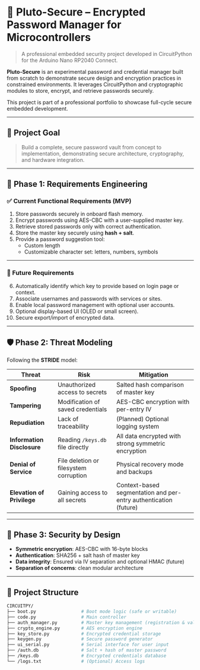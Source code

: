 # 🔐 Pluto-Secure – Encrypted Password Manager for Microcontrollers

> A professional embedded security project developed in CircuitPython for the Arduino Nano RP2040 Connect.

**Pluto-Secure** is an experimental password and credential manager built from scratch to demonstrate secure design and encryption practices in constrained environments. It leverages CircuitPython and cryptographic modules to store, encrypt, and retrieve passwords securely.

This project is part of a professional portfolio to showcase full-cycle secure embedded development.

---

## 🎯 Project Goal

> Build a complete, secure password vault from concept to implementation, demonstrating secure architecture, cryptography, and hardware integration.

---

## 📐 Phase 1: Requirements Engineering

### ✅ Current Functional Requirements (MVP)

1. Store passwords securely in onboard flash memory.
2. Encrypt passwords using AES-CBC with a user-supplied master key.
3. Retrieve stored passwords only with correct authentication.
4. Store the master key securely using **hash + salt**.
5. Provide a password suggestion tool:
   - Custom length
   - Customizable character set: letters, numbers, symbols

---

### 🧩 Future Requirements

6. Automatically identify which key to provide based on login page or context.
7. Associate usernames and passwords with services or sites.
8. Enable local password management with optional user accounts.
9. Optional display-based UI (OLED or small screen).
10. Secure export/import of encrypted data.

---

## 🛡️ Phase 2: Threat Modeling

Following the **STRIDE** model:

| Threat | Risk | Mitigation |
|--------|------|------------|
| **Spoofing** | Unauthorized access to secrets | Salted hash comparison of master key |
| **Tampering** | Modification of saved credentials | AES-CBC encryption with per-entry IV |
| **Repudiation** | Lack of traceability | (Planned) Optional logging system |
| **Information Disclosure** | Reading `/keys.db` file directly | All data encrypted with strong symmetric encryption |
| **Denial of Service** | File deletion or filesystem corruption | Physical recovery mode and backups |
| **Elevation of Privilege** | Gaining access to all secrets | Context-based segmentation and per-entry authentication (future) |

---

## 🔐 Phase 3: Security by Design

- **Symmetric encryption**: AES-CBC with 16-byte blocks
- **Authentication**: SHA256 + salt hash of master key
- **Data integrity**: Ensured via IV separation and optional HMAC (future)
- **Separation of concerns**: clean modular architecture

---

## 📁 Project Structure

```bash
CIRCUITPY/
├── boot.py                 # Boot mode logic (safe or writable)
├── code.py                 # Main controller
├── auth_manager.py         # Master key management (registration & validation)
├── crypto_engine.py        # AES encryption engine
├── key_store.py            # Encrypted credential storage
├── keygen.py               # Secure password generator
├── ui_serial.py            # Serial interface for user input
├── /auth.db                # Salt + hash of master password
├── /keys.db                # Encrypted credentials database
└── /logs.txt               # (Optional) Access logs

